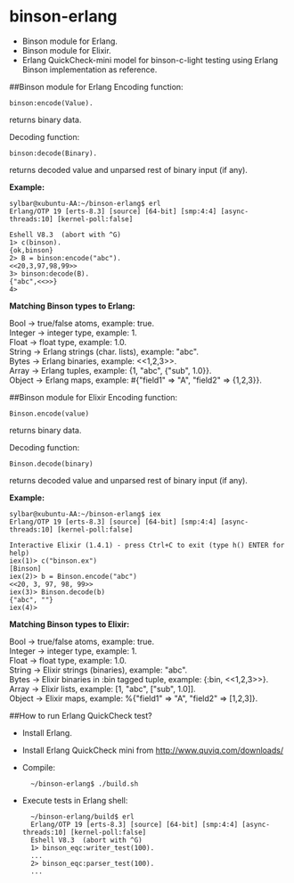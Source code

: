 # binson-erlang
 - Binson module for Erlang.
 - Binson module for Elixir.
 - Erlang QuickCheck-mini model for binson-c-light testing using Erlang Binson implementation as reference.
 
##Binson module for Erlang
 Encoding function:
 

    binson:encode(Value).

 returns binary data.
 
 Decoding function:
	 

    binson:decode(Binary).

returns decoded value and unparsed rest of binary input (if any).   

**Example:**

    sylbar@xubuntu-AA:~/binson-erlang$ erl
    Erlang/OTP 19 [erts-8.3] [source] [64-bit] [smp:4:4] [async-threads:10] [kernel-poll:false]
    
    Eshell V8.3  (abort with ^G)
    1> c(binson).
    {ok,binson}
    2> B = binson:encode("abc").
    <<20,3,97,98,99>>
    3> binson:decode(B).
    {"abc",<<>>}
    4> 


**Matching Binson types to Erlang:**

Bool -> true/false atoms, example: true.  
Integer -> integer type, example: 1.  
Float -> float type, example: 1.0.  
String -> Erlang strings (char. lists), example: "abc".  
Bytes -> Erlang binaries, example: <<1,2,3>>.  
Array -> Erlang tuples, example: {1, "abc", {"sub", 1.0}}.  
Object -> Erlang maps, example: #{"field1" => "A", "field2" => {1,2,3}}.   
	
##Binson module for Elixir
 Encoding function:
 

    Binson.encode(value)

 returns binary data.
 
 Decoding function:
	 

    Binson.decode(binary)

returns decoded value and unparsed rest of binary input (if any).   

**Example:**

    sylbar@xubuntu-AA:~/binson-erlang$ iex
    Erlang/OTP 19 [erts-8.3] [source] [64-bit] [smp:4:4] [async-threads:10] [kernel-poll:false]
    
    Interactive Elixir (1.4.1) - press Ctrl+C to exit (type h() ENTER for help)
    iex(1)> c("binson.ex")    
    [Binson]
    iex(2)> b = Binson.encode("abc")
    <<20, 3, 97, 98, 99>>
    iex(3)> Binson.decode(b)
    {"abc", ""}
    iex(4)> 

**Matching Binson types to Elixir:**

Bool -> true/false atoms, example: true.  
Integer -> integer type, example: 1.  
Float -> float type, example: 1.0.  
String -> Elixir strings (binaries), example: "abc".  
Bytes -> Elixir binaries in :bin tagged tuple, example: {:bin, <<1,2,3>>}.  
Array -> Elixir lists, example: [1, "abc", ["sub", 1.0]].  
Object -> Elixir maps, example: %{"field1" => "A", "field2" => [1,2,3]}.   
 
##How to run Erlang QuickCheck test?

- Install Erlang.
- Install Erlang QuickCheck mini from http://www.quviq.com/downloads/
- Compile:
   
	    ~/binson-erlang$ ./build.sh

- Execute tests in Erlang shell:  

        ~/binson-erlang/build$ erl
        Erlang/OTP 19 [erts-8.3] [source] [64-bit] [smp:4:4] [async-threads:10] [kernel-poll:false]
        Eshell V8.3  (abort with ^G)
	    1> binson_eqc:writer_test(100).
	    ...
	    2> binson_eqc:parser_test(100).
	    ...





